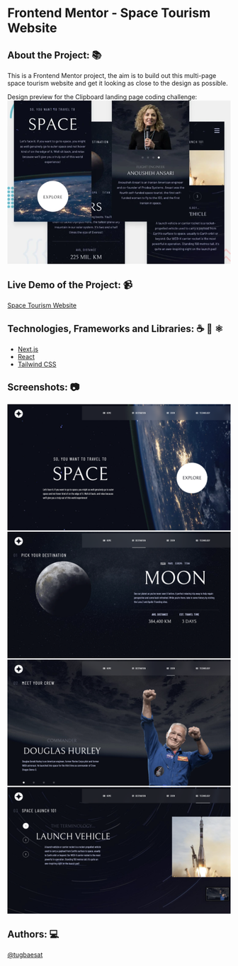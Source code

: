 # Frontend Mentor - Space Tourism Website

## About the Project: 📚
This is a Frontend Mentor project, the aim is to build out this multi-page space tourism website and get it looking as close to the design as possible.

Design preview for the Clipboard landing page coding challenge:
![Design preview for the Clipboard landing page coding challenge](./public/design/design.webp)

## Live Demo of the Project: 📹

[Space Tourism Website](https://space-tourism-website-tugbaesat.vercel.app)

## Technologies, Frameworks and Libraries: ☕️ 🐍 ⚛️
- [Next.js](https://nextjs.org/)
- [React](https://react.dev/)
- [Tailwind CSS](https://tailwindcss.com/)

## Screenshots: 📷

![image](./public/design/screenshot-1.png)
![image](./public/design/screenshot-2.png)
![image](./public/design/screenshot-3.png)
![image](./public/design/screenshot-4.png)

## Authors: 💻
[@tugbaesat](https://github.com/tugbaesat)
